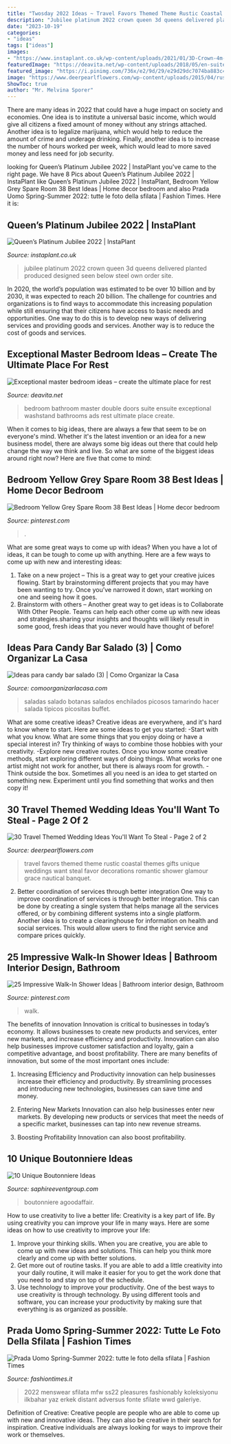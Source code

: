 ```yaml
---
title: "Twosday 2022 Ideas ~ Travel Favors Themed Theme Rustic Coastal Themes Gifts Unique Weddings Want Steal Favor Decorations Romantic Shower Glamour Grace Nautical Banquet"
description: "Jubilee platinum 2022 crown queen 3d queens delivered planted produced designed seen below steel own order site"
date: "2023-10-19"
categories:
- "ideas"
tags: ["ideas"]
images:
- "https://www.instaplant.co.uk/wp-content/uploads/2021/01/3D-Crown-4m-high.jpg"
featuredImage: "https://deavita.net/wp-content/uploads/2018/05/en-suite-master-bathroom-and-bedroom-design.jpg"
featured_image: "https://i.pinimg.com/736x/e2/9d/29/e29d29dc7074ba883c4c89b1254b1730.jpg"
image: "https://www.deerpearlflowers.com/wp-content/uploads/2015/04/rustic-travel-themed-favors.jpg"
ShowToc: true
author: "Mr. Melvina Sporer"
---
```



There are many ideas in 2022 that could have a huge impact on society and economies. One idea is to institute a universal basic income, which would give all citizens a fixed amount of money without any strings attached. Another idea is to legalize marijuana, which would help to reduce the amount of crime and underage drinking. Finally, another idea is to increase the number of hours worked per week, which would lead to more saved money and less need for job security.

	

		
looking for Queen’s Platinum Jubilee 2022 | InstaPlant you've came to the right page. We have 8 Pics about Queen’s Platinum Jubilee 2022 | InstaPlant like Queen’s Platinum Jubilee 2022 | InstaPlant, Bedroom Yellow Grey Spare Room 38 Best Ideas | Home decor bedroom and also Prada Uomo Spring-Summer 2022: tutte le foto della sfilata | Fashion Times. Here it is:
		
    
## Queen’s Platinum Jubilee 2022 | InstaPlant

<img loading=lazy src="https://www.instaplant.co.uk/wp-content/uploads/2021/01/3D-Crown-4m-high.jpg" onerror="this.onerror=null;this.src='https://tse1.mm.bing.net/th?id=OIP.xxXtyHOlXZvrIWmPb0IbQgHaLX&amp;pid=15.1';" alt="Queen’s Platinum Jubilee 2022 | InstaPlant">

_Source: instaplant.co.uk_

>jubilee platinum 2022 crown queen 3d queens delivered planted produced designed seen below steel own order site. 

	

In 2020, the world’s population was estimated to be over 10 billion and by 2030, it was expected to reach 20 billion. The challenge for countries and organizations is to find ways to accommodate this increasing population while still ensuring that their citizens have access to basic needs and opportunities. One way to do this is to develop new ways of delivering services and providing goods and services. Another way is to reduce the cost of goods and services.

    
## Exceptional Master Bedroom Ideas – Create The Ultimate Place For Rest

<img loading=lazy src="https://deavita.net/wp-content/uploads/2018/05/en-suite-master-bathroom-and-bedroom-design.jpg" onerror="this.onerror=null;this.src='https://tse4.mm.bing.net/th?id=OIP.s4_JAbetlA9xJ0_xO69jHQHaLH&amp;pid=15.1';" alt="Exceptional master bedroom ideas – create the ultimate place for rest">

_Source: deavita.net_

>bedroom bathroom master double doors suite ensuite exceptional washstand bathrooms ads rest ultimate place create. 

	

When it comes to big ideas, there are always a few that seem to be on everyone's mind. Whether it's the latest invention or an idea for a new business model, there are always some big ideas out there that could help change the way we think and live. So what are some of the biggest ideas around right now? Here are five that come to mind: 

    
## Bedroom Yellow Grey Spare Room 38 Best Ideas | Home Decor Bedroom

<img loading=lazy src="https://i.pinimg.com/736x/e2/9d/29/e29d29dc7074ba883c4c89b1254b1730.jpg" onerror="this.onerror=null;this.src='https://tse2.mm.bing.net/th?id=OIP.aGRpkTHU6bFduCqM13wjxAAAAA&amp;pid=15.1';" alt="Bedroom Yellow Grey Spare Room 38 Best Ideas | Home decor bedroom">

_Source: pinterest.com_

>. 

	

What are some great ways to come up with ideas?
When you have a lot of ideas, it can be tough to come up with anything. Here are a few ways to come up with new and interesting ideas: 
1. Take on a new project – This is a great way to get your creative juices flowing. Start by brainstorming different projects that you may have been wanting to try. Once you’ve narrowed it down, start working on one and seeing how it goes. 
2. Brainstorm with others – Another great way to get ideas is to Collaborate With Other People. Teams can help each other come up with new ideas and strategies.sharing your insights and thoughts will likely result in some good, fresh ideas that you never would have thought of before! 

    
## Ideas Para Candy Bar Salado (3) | Como Organizar La Casa

<img loading=lazy src="https://comoorganizarlacasa.com/wp-content/uploads/2016/04/Ideas-para-candy-bar-salado-3.jpg" onerror="this.onerror=null;this.src='https://tse1.mm.bing.net/th?id=OIP.I40rV_-dNotaS7HgotKs8wHaJ4&amp;pid=15.1';" alt="Ideas para candy bar salado (3) | Como Organizar la Casa">

_Source: comoorganizarlacasa.com_

>saladas salado botanas salados enchilados picosos tamarindo hacer salada tipicos picositas buffet. 

	

What are some creative ideas?
Creative ideas are everywhere, and it's hard to know where to start. Here are some ideas to get you started: 
-Start with what you know. What are some things that you enjoy doing or have a special interest in? Try thinking of ways to combine those hobbies with your creativity. 
-Explore new creative routes. Once you know some creative methods, start exploring different ways of doing things. What works for one artist might not work for another, but there is always room for growth. 
-Think outside the box. Sometimes all you need is an idea to get started on something new. Experiment until you find something that works and then copy it!

    
## 30 Travel Themed Wedding Ideas You&#039;ll Want To Steal - Page 2 Of 2

<img loading=lazy src="https://www.deerpearlflowers.com/wp-content/uploads/2015/04/rustic-travel-themed-favors.jpg" onerror="this.onerror=null;this.src='https://tse4.mm.bing.net/th?id=OIP.EtYxoTq8B8mLb1TD7a1snAHaLH&amp;pid=15.1';" alt="30 Travel Themed Wedding Ideas You&#039;ll Want To Steal - Page 2 of 2">

_Source: deerpearlflowers.com_

>travel favors themed theme rustic coastal themes gifts unique weddings want steal favor decorations romantic shower glamour grace nautical banquet. 

	

2) Better coordination of services through better integration
One way to improve coordination of services is through better integration. This can be done by creating a single system that helps manage all the services offered, or by combining different systems into a single platform. Another idea is to create a clearinghouse for information on health and social services. This would allow users to find the right service and compare prices quickly.

    
## 25 Impressive Walk-In Shower Ideas | Bathroom Interior Design, Bathroom

<img loading=lazy src="https://i.pinimg.com/736x/c9/55/23/c95523aebd0d659ac8e84a1463bd2280.jpg" onerror="this.onerror=null;this.src='https://tse2.mm.bing.net/th?id=OIP.7GKhAnXjTp_SFp4yQabTGQHaKd&amp;pid=15.1';" alt="25 Impressive Walk-In Shower Ideas | Bathroom interior design, Bathroom">

_Source: pinterest.com_

>walk. 

	

The benefits of innovation
Innovation is critical to businesses in today’s economy. It allows businesses to create new products and services, enter new markets, and increase efficiency and productivity. Innovation can also help businesses improve customer satisfaction and loyalty, gain a competitive advantage, and boost profitability.
There are many benefits of innovation, but some of the most important ones include:

1. Increasing Efficiency and Productivity
innovation can help businesses increase their efficiency and productivity. By streamlining processes and introducing new technologies, businesses can save time and money.

2. Entering New Markets
Innovation can also help businesses enter new markets. By developing new products or services that meet the needs of a specific market, businesses can tap into new revenue streams.

3. Boosting Profitability
Innovation can also boost profitability.

    
## 10 Unique Boutonniere Ideas

<img loading=lazy src="https://www.saphireeventgroup.com/wp-content/uploads/files/9914/5694/2696/unique_boutonniere_3.jpg" onerror="this.onerror=null;this.src='https://tse4.mm.bing.net/th?id=OIP.CBY4KTeCUICRGKHXm0OiVwAAAA&amp;pid=15.1';" alt="10 Unique Boutonniere Ideas">

_Source: saphireeventgroup.com_

>boutonniere agoodaffair. 

	

How to use creativity to live a better life:
Creativity is a key part of life. By using creativity you can improve your life in many ways. Here are some ideas on how to use creativity to improve your life: 
1. Improve your thinking skills. When you are creative, you are able to come up with new ideas and solutions. This can help you think more clearly and come up with better solutions. 
2. Get more out of routine tasks. If you are able to add a little creativity into your daily routine, it will make it easier for you to get the work done that you need to and stay on top of the schedule. 
3. Use technology to improve your productivity. One of the best ways to use creativity is through technology. By using different tools and software, you can increase your productivity by making sure that everything is as organized as possible. 

    
## Prada Uomo Spring-Summer 2022: Tutte Le Foto Della Sfilata | Fashion Times

<img loading=lazy src="https://www.fashiontimes.it/wp-content/uploads/2021/06/collezione-prada-uomo-spring-summer-2022-2.jpg" onerror="this.onerror=null;this.src='https://tse1.mm.bing.net/th?id=OIP._Lp5S0QKIZiYXpPVOw83ugHaNK&amp;pid=15.1';" alt="Prada Uomo Spring-Summer 2022: tutte le foto della sfilata | Fashion Times">

_Source: fashiontimes.it_

>2022 menswear sfilata mfw ss22 pleasures fashionably koleksiyonu ilkbahar yaz erkek distant adversus fonte sfilate wwd galeriye. 

	

Definition of Creative:
Creative people are people who are able to come up with new and innovative ideas. They can also be creative in their search for inspiration. Creative individuals are always looking for ways to improve their work or themselves.


